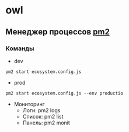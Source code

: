 # owl

## Менеджер процессов [pm2](https://pm2.keymetrics.io/docs/usage/pm2-doc-single-page/)

### Команды
* dev
```
pm2 start ecosystem.config.js
```
* prod
```
pm2 start ecosystem.config.js --env productio
```
* Мониторинг
  * Логи: pm2 logs
  * Список: pm2 list
  * Панель: pm2 monit
